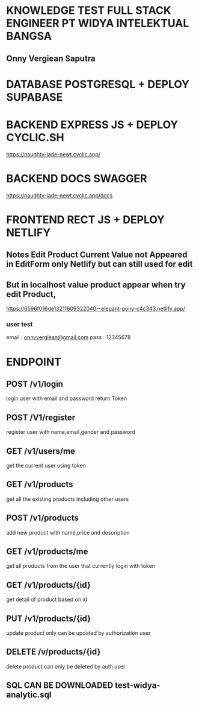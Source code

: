 # KNOWLEDGE TEST FULL STACK ENGINEER PT WIDYA INTELEKTUAL BANGSA

## Onny Vergiean Saputra

# DATABASE POSTGRESQL + DEPLOY SUPABASE

# BACKEND EXPRESS JS + DEPLOY CYCLIC.SH

https://naughty-jade-newt.cyclic.app/

# BACKEND DOCS SWAGGER

https://naughty-jade-newt.cyclic.app/docs

# FRONTEND RECT JS + DEPLOY NETLIFY

## Notes Edit Product Current Value not Appeared in EditForm only Netlify but can still used for edit

## But in localhost value product appear when try edit Product,

https://6596f016de13211609322040--elegant-pony-c4c343.netlify.app/

### user test

email : onnyvergiean@gmail.com
pass : 12345678

# ENDPOINT

## POST /v1/login

login user with email and password return Token

## POST /V1/register

register user with name,email,gender and password

## GET /v1/users/me

get the current user using token

## GET /v1/products

get all the existing products including other users

## POST /v1/products

add new product with name,price and description

## GET /v1/products/me

get all products from the user that currently login with token

## GET /v1/products/{id}

get detail of product based on id

## PUT /v1/products/{id}

update product only can be updated by authorization user

## DELETE /v/products/{id}

delete product can only be deleted by auth user

## SQL CAN BE DOWNLOADED test-widya-analytic.sql

